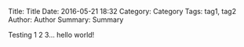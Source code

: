Title: Title
Date: 2016-05-21 18:32
Category: Category
Tags: tag1, tag2
Author: Author
Summary: Summary

Testing 1 2 3... hello world!
